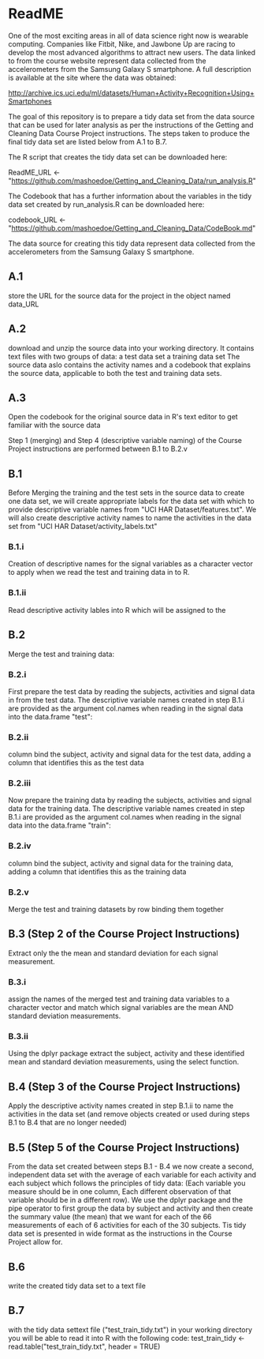 # ReadME

One of the most exciting areas in all of data science right now is wearable computing. Companies like Fitbit, Nike, and Jawbone Up are racing to develop the most advanced algorithms to attract new users. The data linked to from the course website represent data collected from the accelerometers from the Samsung Galaxy S smartphone. A full description is available at the site where the data was obtained:

http://archive.ics.uci.edu/ml/datasets/Human+Activity+Recognition+Using+Smartphones   

The goal of this repository is to prepare a tidy data set from the data source that can be used for later analysis as per the instructions of the Getting and Cleaning Data Course Project instructions. The steps taken to produce the final tidy data set are listed below from A.1 to B.7.

The R script that creates the tidy data set can be downloaded here:

ReadME_URL <- "https://github.com/mashoedoe/Getting_and_Cleaning_Data/run_analysis.R"

The Codebook that has a further information about the variables in the tidy data set created by run_analysis.R can be downloaded here:

codebook_URL <- "https://github.com/mashoedoe/Getting_and_Cleaning_Data/CodeBook.md"

The data source for creating this tidy data represent data collected from the accelerometers from the Samsung Galaxy S smartphone. 

## A.1
store the URL for the source data for the project in the object named data_URL

## A.2
download and unzip the source data into your working directory. It contains text files with two groups of data: 
a test data set
a training data set
The source data aslo contains the activity names and a codebook that explains the source data, applicable to both the test and training data sets.

## A.3
Open the codebook for the original source data in R's text editor 
to get familiar with the source data 

Step 1 (merging) and Step 4 (descriptive variable naming) of the Course 
Project instructions are performed between B.1 to B.2.v

## B.1
Before Merging the training and the test sets in the source data to create one data set, we will create appropriate labels for the data set with which to provide descriptive variable names from "UCI HAR Dataset/features.txt". We will also create descriptive activity names to name the activities in the data set from "UCI HAR Dataset/activity_labels.txt"
### B.1.i
Creation of descriptive names for the signal variables as a character vector to apply when we read the test and training data in to R.
### B.1.ii
Read descriptive activity lables into R which will be assigned to the 

## B.2
Merge the test and training data:
### B.2.i
First prepare the test data by reading the subjects, activities and signal data in from the test data. The descriptive variable names created in step B.1.i are provided as the argument col.names when reading in the signal data 
into the data.frame "test":
### B.2.ii
column bind the subject, activity and signal data for the test data, adding a column that identifies this as the test data
### B.2.iii
Now prepare the training data by reading the subjects, activities and signal data for the training data. The descriptive variable names created in step B.1.i are provided as the argument col.names when reading in the signal data into the data.frame "train":
### B.2.iv
column bind the subject, activity and signal data for the training data, adding a column that identifies this as the training data
### B.2.v
Merge the test and training datasets by row binding them together

## B.3 (Step 2 of the Course Project Instructions)
Extract only the the mean and standard deviation for each signal measurement.
### B.3.i
assign the names of the merged test and training data variables to a character vector and match which signal variables are the mean AND standard deviation measurements.
### B.3.ii
Using the dplyr package extract the subject, activity and these identified mean and standard deviation measurements, using the select function. 

## B.4 (Step 3 of the Course Project Instructions)
Apply the descriptive activity names created in step B.1.ii to name the activities in the data set (and remove objects created or used during steps B.1 to B.4 that are no longer needed)

## B.5 (Step 5 of the Course Project Instructions)
From the data set created between steps B.1 - B.4 we now create a second, independent data set with the average of each variable for each activity and each subject which follows the principles of tidy data: (Each variable you measure should be in one column, Each different observation of that 
variable should be in a different row).
We use the dplyr package and the pipe operator to first group the data by subject and activity and then create the summary value (the mean) that we want for each of the 66 measurements of each of 6 activities for each of the 30 subjects. Tis tidy data set is presented in wide format as the instructions in the Course Project allow for.

## B.6
write the created tidy data set to a text file

## B.7
with the tidy data settext file ("test_train_tidy.txt") in your working directory you will be able to read it into R with the following code:
test_train_tidy <- read.table("test_train_tidy.txt", header = TRUE)

